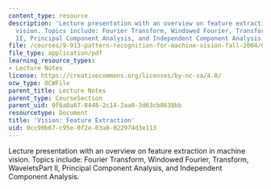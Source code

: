 ```yaml
---
content_type: resource
description: 'Lecture presentation with an overview on feature extraction in machine
  vision. Topics include: Fourier Transform, Windowed Fourier, Transform, WaveletsPart
  II, Principal Component Analysis, and Independent Component Analysis.'
file: /courses/9-913-pattern-recognition-for-machine-vision-fall-2004/0cc90b67c95e0f2e03a8022974d3e113_class1_2_2004.pdf
file_type: application/pdf
learning_resource_types:
- Lecture Notes
license: https://creativecommons.org/licenses/by-nc-sa/4.0/
ocw_type: OCWFile
parent_title: Lecture Notes
parent_type: CourseSection
parent_uid: 0f6a0a67-8448-2c14-2aa0-3d63cb8638bb
resourcetype: Document
title: 'Vision: Feature Extraction'
uid: 0cc90b67-c95e-0f2e-03a8-022974d3e113
---
```

Lecture presentation with an overview on feature extraction in machine vision. Topics include: Fourier Transform, Windowed Fourier, Transform, WaveletsPart II, Principal Component Analysis, and Independent Component Analysis.